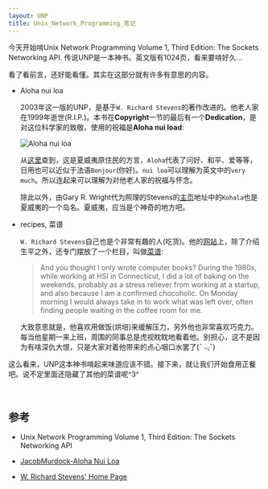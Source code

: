 ```yaml
---
layout: UNP
title: Unix_Network_Programming_笔记
---
```



今天开始啃Unix Network Programming Volume 1, Third Edition: The Sockets Networking API. 传说UNP是一本神书。英文版有1024页，看来要啃好久…

看了看前言，还好能看懂。其实在这部分就有许多有意思的内容。

*	Aloha nui loa

	2003年这一版的UNP，是基于`W. Richard Stevens`的著作改进的。他老人家在1999年逝世(R.I.P.)。本书在**Copyright**一节的最后有一个**Dedication**，是对这位科学家的致敬，使用的祝福是**Aloha nui load**: 

	![Aloha nui loa](https://static1.squarespace.com/static/55724a5be4b03d8a8c853678/55724e1fe4b0ee3a75ad8ff1/557e5a85e4b06b6897c0f00a/1434344069648/SPS-Aloha+nui+loa-01.jpg?format=1500w)

	从[这里](https://jacobmurdock.com/jacob-murdock/aloha-nui-loa/)查到，这是夏威夷原住民的方言，`Aloha`代表了问好、和平、爱等等，日用也可以近似于法语`Bonjour`(你好)。`nui loa`可以理解为英文中的`very much`。所以连起来可以理解为对他老人家的祝福与怀念。
	
	除此以外，由Gary R. Wright代为照理的Stevens的[主页](http://www.kohala.com/start/)地址中的`Kohala`也是夏威夷的一个岛名。夏威夷，应当是个神奇的地方吧。

*	recipes, 菜谱

	`W. Richard Stevens`自己也是个非常有趣的人(吃货)。他的[网站](http://www.kohala.com/start/)上，除了介绍生平之外，还专门摆放了一个栏目，叫做[菜谱](http://www.kohala.com/start/recipes/recipes.html): 

	>And you thought I only wrote computer books? During the 1980s, while working at HSI in Connecticut, I did a lot of baking on the weekends, probably as a stress reliever from working at a startup, and also because I am a confirmed chocoholic. On Monday morning I would always take in to work what was left over, often finding people waiting in the coffee room for me.

	大致意思就是，他喜欢用做饭(烘培)来缓解压力，另外他也非常喜欢巧克力。每当他星期一来上班，周围的同事总是虎视眈眈地看着他。别担心，这不是因为有啥深仇大恨，只是大家对着他带来的点心咽口水罢了(ˉ﹃ˉ)

这么看来，UNP这本神书啃起来味道应该不错。接下来，就让我们开始食用正餐吧。说不定里面还隐藏了其他的菜谱呢^3^

<br/>

##	参考

*	Unix Network Programming Volume 1, Third Edition: The Sockets Networking API

*	[JacobMurdock-Aloha Nui Loa](https://jacobmurdock.com/jacob-murdock/aloha-nui-loa/)

*	[W. Richard Stevens' Home Page](http://www.kohala.com/start/)